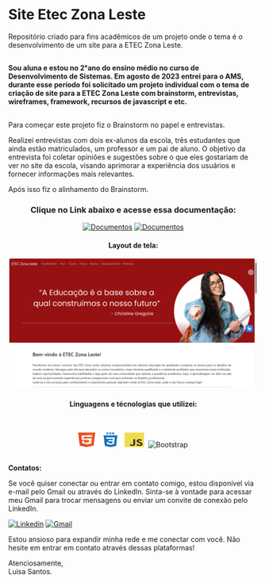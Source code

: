 # Site Etec Zona Leste
Repositório criado para fins acadêmicos de um projeto onde o tema é o desenvolvimento de um site para a ETEC Zona Leste.

## 
**Sou aluna e estou no 2°ano do ensino médio no curso de Desenvolvimento de Sistemas. Em agosto de 2023 entrei para o AMS, durante esse período foi solicitado um projeto individual com o tema de criação de site para a ETEC Zona Leste com brainstorm, entrevistas, wireframes, framework, recursos de javascript e etc.**

##

Para começar este projeto fiz o Brainstorm no papel e entrevistas.

Realizei entrevistas com dois ex-alunos da escola, três estudantes que ainda estão matriculados, um professor e um pai de aluno. O objetivo da entrevista foi coletar opiniões e sugestões sobre o que eles gostariam de ver no site da escola, visando aprimorar a experiência dos usuários e fornecer informações mais relevantes.

Após isso fiz o alinhamento do Brainstorm.

<div align="center">
  <h3>Clique no Link abaixo e acesse essa documentação:</h3>
  
  [![Documentos](https://img.shields.io/badge/Alinhamento_do_Brainstorm-2023-8B0000?style=for-the-badge)](https://github.com/LuisaSantosSilva/SiteEtecZonaLeste/blob/main/Documentos/Alinhamento%20do%20Brainstorm.pdf)
  [![Documentos](https://img.shields.io/badge/Relatório_das_Entrevistas-2023-8B0000?style=for-the-badge)](https://github.com/LuisaSantosSilva/SiteEtecZonaLeste/blob/main/Documentos/Relat%C3%B3rio%20de%20Entrevistas.pdf)

  <h4>Layout de tela:</h4>
  <img width="500" src="https://github.com/LuisaSantosSilva/SiteEtecZonaLeste/blob/main/ETEC%20assets/layout.png"><br>

  <h4>Linguagens e técnologias que utilizei:</h4> <br>
  <p>
  <img src="https://github.com/devicons/devicon/blob/master/icons/html5/html5-original.svg" title="HTML5" alt="HTML" width="40" height="30"/>&nbsp;
  <img src="https://github.com/devicons/devicon/blob/master/icons/css3/css3-plain-wordmark.svg"  title="CSS3" alt="CSS" width="40" height="30"/>&nbsp;
  <img src="https://github.com/devicons/devicon/blob/master/icons/javascript/javascript-original.svg" title="JavaScript" alt="JavaScript" width="40" height="30"/>&nbsp; 
  <img src="https://cdn.jsdelivr.net/gh/devicons/devicon/icons/bootstrap/bootstrap-original-wordmark.svg" title="Bootstrap" alt="Bootstrap" width="40"height="30"/>&nbsp;
  </p>
</div>


##
**Contatos:**

Se você quiser conectar ou entrar em contato comigo, estou disponível via e-mail pelo Gmail ou através do LinkedIn. Sinta-se à vontade para acessar meu Gmail para trocar mensagens ou enviar um convite de conexão pelo LinkedIn.

[![Linkedin](https://img.shields.io/badge/LinkedIn-%230077B5?style=for-the-badge&logo=linkedin&logoColor=white)](https://www.linkedin.com/in/luisa-s-823820278/?lipi=urn%3Ali%3Apage%3Ad_flagship3_feed%3BDbTYdw%2FeSpiH%2Bgs%2BIhKEfQ%3D%3D)
[![Gmail](https://img.shields.io/badge/Gmail-D14836?style=for-the-badge&logo=gmail&logoColor=white)](mailto:luisasantossilvaa@gmail.com)

Estou ansioso para expandir minha rede e me conectar com você. Não hesite em entrar em contato através dessas plataformas!

Atenciosamente,<br>
Luisa Santos.
